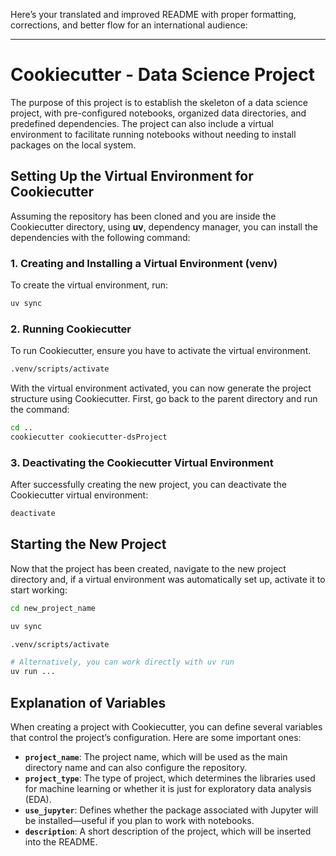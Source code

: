 Here’s your translated and improved README with proper formatting, corrections, and better flow for an international audience:  

---

# Cookiecutter - Data Science Project  

The purpose of this project is to establish the skeleton of a data science project, with pre-configured notebooks, organized data directories, and predefined dependencies. The project can also include a virtual environment to facilitate running notebooks without needing to install packages on the local system.  

## Setting Up the Virtual Environment for Cookiecutter  

Assuming the repository has been cloned and you are inside the Cookiecutter directory, using **uv**, dependency manager, you can install the dependencies with the following command:  

### 1. **Creating and Installing a Virtual Environment (venv)**  

To create the virtual environment, run:  

```bash
uv sync
```  

### 2. **Running Cookiecutter**  

To run Cookiecutter, ensure you have to activate the virtual environment.

```bash
.venv/scripts/activate
```

With the virtual environment activated, you can now generate the project structure using Cookiecutter. First, go back to the parent directory and run the command:  

```bash
cd ..
cookiecutter cookiecutter-dsProject
```  

### 3. **Deactivating the Cookiecutter Virtual Environment**  

After successfully creating the new project, you can deactivate the Cookiecutter virtual environment:  

```bash
deactivate
```  

## Starting the New Project  

Now that the project has been created, navigate to the new project directory and, if a virtual environment was automatically set up, activate it to start working:  

```bash
cd new_project_name

uv sync

.venv/scripts/activate

# Alternatively, you can work directly with uv run
uv run ...
```  

## Explanation of Variables  

When creating a project with Cookiecutter, you can define several variables that control the project’s configuration. Here are some important ones:  

- **`project_name`**: The project name, which will be used as the main directory name and can also configure the repository.  
- **`project_type`**: The type of project, which determines the libraries used for machine learning or whether it is just for exploratory data analysis (EDA).  
- **`use_jupyter`**: Defines whether the package associated with Jupyter will be installed—useful if you plan to work with notebooks.  
- **`description`**: A short description of the project, which will be inserted into the README.  
